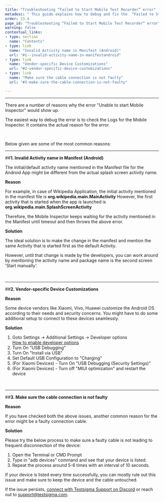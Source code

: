 ```yaml
---
title: "Troubleshooting “Failed to Start Mobile Test Recorder” error"
metadesc: " This guide explains how to debug and fix the  “Failed to Start Mobile Test Recorder” error for Android and iOS Local & Cloud Devices."
order: 23.4
page_id: "Troubleshooting “Failed to Start Mobile Test Recorder” error"
warning: false
contextual_links:
- type: section
  name: "Contents"
- type: link
  name: "Invalid Activity name in Manifest (Android)"
  url: "#1--invalid-activity-name-in-manifestandroid"
- type: link
  name: "Vendor-specific Device Customizations"
  url: "#2-vendor-specific-device-customizations"
- type: link
  name: "Make sure the cable connection is not faulty"
  url: "#3-make-sure-the-cable-connection-is-not-faulty"

---
```


---

There are a number of reasons why the error "Unable to start Mobile Inspector" would show up. 
 
The easiest way to debug the error is to check the Logs for the Mobile Inspector. It contains the actual reason for the error.

<br>

Below given are some of the most common reasons:

---
##**1.  Invalid Activity name in Manifest (Android)**

The initial/default activity name mentioned in the Manifest file for the Android App might be different from the actual splash screen activity name.

**Reason**

For example, in case of Wikipedia Application, the initial activity mentioned in the manifest file is **org.wikipedia.main.MainActivity**
However, the first activity that is started when the app is launched is
**org.wikipedia.main.SplashScreenActivity**

Therefore, the Mobile Inspector keeps waiting for the activity mentioned in the Manifest until timeout and then throws the above error.

**Solution**

The ideal solution is to make the change in the manifest and mention the same Activity that is started first as the default Activity.
 
However, until that change is made by the developers, you can work around by mentioning the activity name and package name is the second screen 'Start manually'.

<br>

---
##**2. Vendor-specific Device Customizations**

**Reason**

Some device vendors like Xiaomi, Vivo, Huawei customize the Android OS according to their needs and security concerns. You might have to do some additional setup to connect to these devices seamlessly.
 
**Solution**

1. Goto Settings -> Additional Settings -> Developer options<br>
   [How to enable developer options](https://www.greenbot.com/article/2457986/how-to-enable-developer-options-on-your-android-phone-or-tablet.html)
2. Turn On "USB Debugging"
3. Turn On "Install via USB"
4. Set Default USB Configuration to "Charging"
5. (For Xiaomi Devices) - Turn On "USB Debugging (Security Settings)"
6. (For Xiaomi Devices) - Turn off "MIUI optimization" and restart the device

<br>

---
##**3. Make sure the cable connection is not faulty**

**Reason**

If you have checked both the above issues, another common reason for the error might be a faulty connection cable. 
 
**Solution**

Please try the below process to make sure a faulty cable is not leading to frequent disconnection of the device:
1. Open the Terminal or CMD Prompt
2. Type in "adb devices" command and see that your device is listed.
3. Repeat the process around 5-6 times with an interval of 10 seconds.


If your device is listed every time successfully, you can mostly rule out this issue and make sure to keep the device and the cable untouched.

If the issue persists, [connect with Testsigma Support on Discord](https://discord.com/invite/5caWS7R6QX) or reach out to support@testsigma.com. 
